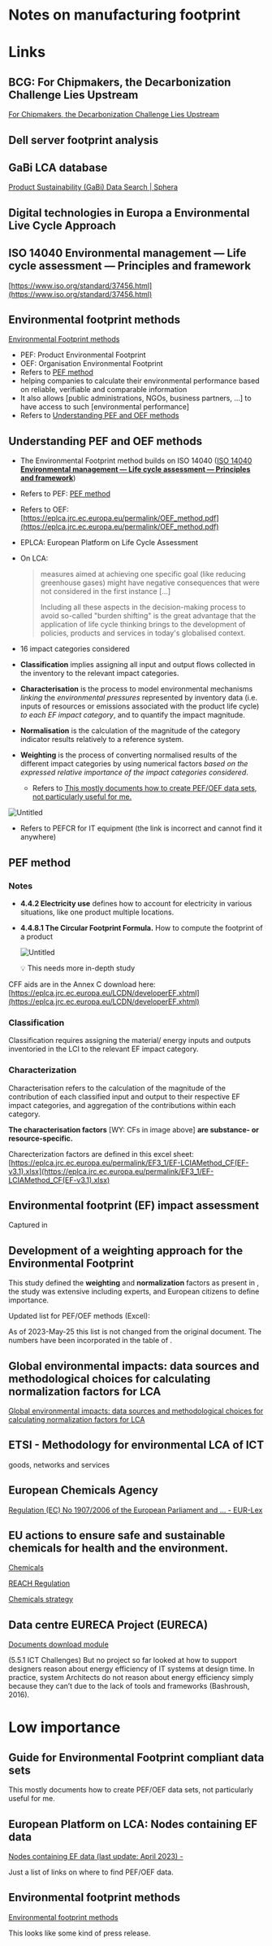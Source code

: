 # Notes on manufacturing footprint

# Links

## BCG: ****For Chipmakers, the Decarbonization Challenge Lies Upstream****

[For Chipmakers, the Decarbonization Challenge Lies Upstream](https://www.bcg.com/publications/2023/why-chipmakers-need-to-focus-on-the-upcoming-decarbonization-challenges)

## Dell server footprint analysis

[](https://www.delltechnologies.com/asset/en-us/products/servers/technical-support/Full_LCA_Dell_R740.pdf)

## GaBi LCA database

[Product Sustainability (GaBi) Data Search | Sphera](https://sphera.com/product-sustainability-gabi-data-search/)

## Digital technologies in Europa a Environmental Live Cycle Approach

[](https://www.greenit.fr/wp-content/uploads/2021/12/EU-Study-LCA-7-DEC-EN.pdf)

[](http://extranet.greens-efa-service.eu/public/media/file/1/7390)

## ISO 14040 ****Environmental management — Life cycle assessment — Principles and framework****

[https://www.iso.org/standard/37456.html](https://www.iso.org/standard/37456.html)

## Environmental footprint methods

[Environmental Footprint methods](https://green-business.ec.europa.eu/environmental-footprint-methods_en)

- PEF: Product Environmental Footprint
- OEF: Organisation Environmental Footprint
- Refers to [PEF method](Notes%20on%20manufacturing%20footprint%202524fcee6efd4a45a6ff231cd0b69f3b.md)
- helping companies to calculate their environmental performance based on reliable, verifiable and comparable information
- It also allows [public administrations, NGOs, business partners, …] to have access to such [environmental performance]
- Refers to [Understanding PEF and OEF methods](Notes%20on%20manufacturing%20footprint%202524fcee6efd4a45a6ff231cd0b69f3b.md)

## Understanding PEF and OEF methods

[](https://circabc.europa.eu/ui/group/6e9b7f79-da96-4a53-956f-e8f62c9d7fed/library/537534a4-9c76-40a1-b488-e9127db2befd/details?download=true)

- The Environmental Footprint method builds on ISO 14040 ([ISO 14040 ****Environmental management — Life cycle assessment — Principles and framework****](Notes%20on%20manufacturing%20footprint%202524fcee6efd4a45a6ff231cd0b69f3b.md))
- Refers to PEF: [PEF method](Notes%20on%20manufacturing%20footprint%202524fcee6efd4a45a6ff231cd0b69f3b.md)
- Refers to OEF: [https://eplca.jrc.ec.europa.eu/permalink/OEF_method.pdf](https://eplca.jrc.ec.europa.eu/permalink/OEF_method.pdf)
- EPLCA: European Platform on Life Cycle Assessment
- On LCA:
    
    > measures aimed at achieving one specific goal (like reducing greenhouse gases) might have negative consequences that were not considered in the first instance […]
    > 
    > 
    > Including all these aspects in the decision-making process to avoid so-called "burden shifting" is the great advantage that the application of life cycle thinking brings to the development of policies, products and services in today's globalised context.
    > 
- 16 impact categories considered [](https://www.notion.so/f37ae5885ada47caa6bfdd3fc91dd2b7?pvs=21)
- **Classification** implies assigning all input and output flows collected in the inventory to the relevant impact categories.
- **Characterisation** is the process to model environmental mechanisms *linking* the *environmental pressures* represented by inventory data (i.e. inputs of resources or emissions associated with the product life cycle) *to each EF impact category*, and to quantify the impact magnitude.
- **Normalisation** is the calculation of the magnitude of the category
indicator results relatively to a reference system.
- **Weighting** is the process of converting normalised results of the different impact categories by using numerical factors *based on the expressed relative importance of the impact categories considered*.
    - Refers to [This mostly documents how to create PEF/OEF data sets, not particularly useful for me.](https://www.notion.so/This-mostly-documents-how-to-create-PEF-OEF-data-sets-not-particularly-useful-for-me-8950e0a3c0f74595af5d0c4810cd150a?pvs=21)

![Untitled](Notes%20on%20manufacturing%20footprint%202524fcee6efd4a45a6ff231cd0b69f3b/Untitled.png)

- Refers to PEFCR for IT equipment (the link is incorrect and cannot find it anywhere)

## PEF method

[](https://eplca.jrc.ec.europa.eu/permalink/PEF_method.pdf)

### Notes

- **4.4.2 Electricity use** defines how to account for electricity in various situations, like one product multiple locations.
- **4.4.8.1 The Circular Footprint Formula.** How to compute the footprint of a product
    
    ![Untitled](Notes%20on%20manufacturing%20footprint%202524fcee6efd4a45a6ff231cd0b69f3b/Untitled%201.png)
    
    <aside>
    💡 This needs more in-depth study
    
    </aside>
    

CFF aids are in the Annex C download here:  [https://eplca.jrc.ec.europa.eu/LCDN/developerEF.xhtml](https://eplca.jrc.ec.europa.eu/LCDN/developerEF.xhtml)

### Classification

Classification requires assigning the material/ energy inputs and outputs inventoried in the LCI to the relevant EF impact category.

### Characterization

Characterisation refers to the calculation of the magnitude of the contribution of each classified input and output to their respective EF impact categories, and aggregation of the contributions within each category.

**The characterisation factors** [WY: CFs in image above] **are substance- or resource-specific.**

Charecterization factors are defined in this excel sheet: [https://eplca.jrc.ec.europa.eu/permalink/EF3_1/EF-LCIAMethod_CF(EF-v3.1).xlsx](https://eplca.jrc.ec.europa.eu/permalink/EF3_1/EF-LCIAMethod_CF(EF-v3.1).xlsx)

## Environmental footprint (EF) impact assessment

[](https://eplca.jrc.ec.europa.eu/EFVersioning.html)

Captured in [](https://www.notion.so/f37ae5885ada47caa6bfdd3fc91dd2b7?pvs=21) 

## Development of a weighting approach for the Environmental Footprint

[](https://eplca.jrc.ec.europa.eu/permalink/2018_JRC_Weighting_EF.pdf)

This study defined the **weighting** and **normalization** factors as present in [](https://www.notion.so/f37ae5885ada47caa6bfdd3fc91dd2b7?pvs=21), the study was extensive including experts, and European citizens to define importance.

Updated list for PEF/OEF methods (Excel): 

[](https://eplca.jrc.ec.europa.eu/permalink/Normalisation_Weighting_Factors_EF_3.0.xlsx)

As of 2023-May-25 this list is not changed from the original document. The numbers have been incorporated in the table of [](https://www.notion.so/f37ae5885ada47caa6bfdd3fc91dd2b7?pvs=21).

## **Global environmental impacts: data sources and methodological choices for calculating normalization factors for LCA**

[Global environmental impacts: data sources and methodological choices for calculating normalization factors for LCA](https://link.springer.com/article/10.1007/s11367-019-01604-y)

## ETSI - Methodology for environmental LCA of ICT
goods, networks and services

[](https://www.etsi.org/deliver/etsi_es/203100_203199/203199/01.03.00_50/es_203199v010300m.pdf)

## European Chemicals Agency

[Regulation (EC) No 1907/2006 of the European Parliament and ... - EUR-Lex](https://eur-lex.europa.eu/legal-content/EN/LSU/?uri=CELEX:32006R1907)

## EU actions to ensure safe and sustainable chemicals for health and the environment.

[Chemicals](https://environment.ec.europa.eu/topics/chemicals_en)

[REACH Regulation](https://environment.ec.europa.eu/topics/chemicals/reach-regulation_en)

[Chemicals strategy](https://environment.ec.europa.eu/strategy/chemicals-strategy_en)

## Data centre EURECA Project (EURECA)

[Documents download module](https://ec.europa.eu/research/participants/documents/downloadPublic?documentIds=080166e5bb75393b&appId=PPGMS)

(5.5.1 ICT Challenges) But no project so far looked at how to support designers reason about energy efficiency of IT systems at design time. In practice, system Architects do not reason about	 energy efficiency simply because they can’t due to the lack of tools and frameworks (Bashroush, 2016).

# Low importance

## Guide for Environmental Footprint compliant data sets

[](https://eplca.jrc.ec.europa.eu/permalink/Guide_EF_DATA.pdf)

This mostly documents how to create PEF/OEF data sets, not particularly useful for me.

## European Platform on LCA: Nodes containing EF data

[Nodes containing EF data (last update: April 2023) -](https://eplca.jrc.ec.europa.eu/LCDN/contactListEF.xhtml)

Just a list of links on where to find PEF/OEF data.

## Environmental footprint methods

[Environmental footprint methods](https://environment.ec.europa.eu/news/environmental-footprint-methods-2021-12-16_en)

This looks like some kind of press release.